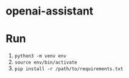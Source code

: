 # openai-assistant

# Run

1. `python3 -m venv env`
1. `source env/bin/activate`
1. `pip install -r /path/to/requirements.txt`